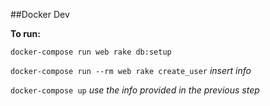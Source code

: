 ##Docker Dev

__To run:__  

`docker-compose run web rake db:setup`

`docker-compose run --rm web rake create_user` 
_insert info_

`docker-compose up` 
_use the info provided in the previous step_





